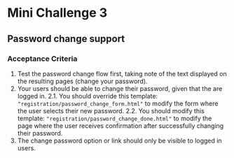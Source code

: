 # Mini Challenge 3

## Password change support

### Acceptance Criteria
1. Test the password change flow first, taking note of the text displayed on the resulting pages (change your password).
2. Your users should be able to change their password, given that the are logged in.
2.1. You should override this template: `"registration/password_change_form.html"` to modify the form where the user selects their new password.
2.2. You should modify this template: `"registration/password_change_done.html"` to modify the page where the user receives confirmation after successfully changing their password.
3. The change password option or link should only be visible to logged in users.
